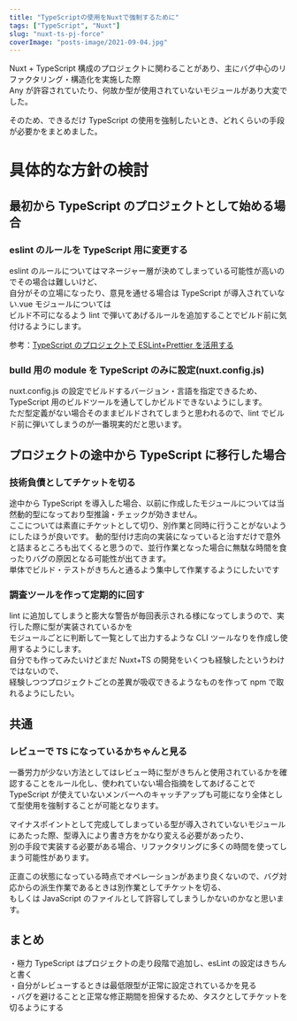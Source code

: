 ```yaml
---
title: "TypeScriptの使用をNuxtで強制するために"
tags: ["TypeScript", "Nuxt"]
slug: "nuxt-ts-pj-force"
coverImage: "posts-image/2021-09-04.jpg"
---
```


Nuxt + TypeScript 構成のプロジェクトに関わることがあり、主にバグ中心のリファクタリング・構造化を実施した際  
Any が許容されていたり、何故か型が使用されていないモジュールがあり大変でした。

そのため、できるだけ TypeScript の使用を強制したいとき、どれくらいの手段が必要かをまとめました。  

# 具体的な方針の検討

## 最初から TypeScript のプロジェクトとして始める場合

### eslint のルールを TypeScript 用に変更する

eslint のルールについてはマネージャー層が決めてしまっている可能性が高いのでその場合は難しいけど、  
自分がその立場になったり、意見を通せる場合は TypeScript が導入されていない.vue モジュールについては  
ビルド不可になるよう lint で弾いてあげるルールを追加することでビルド前に気付けるようにします。

参考：[TypeScript のプロジェクトで ESLint+Prettier を活用する](https://www.tam-tam.co.jp/tipsnote/javascript/post17695.html)

### bulld 用の module を TypeScript のみに設定(nuxt.config.js)

nuxt.config.js の設定でビルドするバージョン・言語を指定できるため、TypeScript 用のビルドツールを通してしかビルドできないようにします。  
ただ型定義がない場合そのままビルドされてしまうと思われるので、lint でビルド前に弾いてしまうのが一番現実的だと思います。

## プロジェクトの途中から TypeScript に移行した場合

### 技術負債としてチケットを切る

途中から TypeScript を導入した場合、以前に作成したモジュールについては当然動的型になっており型推論・チェックが効きません。  
ここについては素直にチケットとして切り、別作業と同時に行うことがないようにしたほうが良いです。
動的型付け志向の実装になっていると治すだけで意外と詰まるところも出てくると思うので、並行作業となった場合に無駄な時間を食ったりバグの原因となる可能性が出てきます。  
単体でビルド・テストがきちんと通るよう集中して作業するようにしたいです

### 調査ツールを作って定期的に回す

lint に追加してしまうと膨大な警告が毎回表示される様になってしまうので、実行した際に型が実装されているかを  
モジュールごとに判断して一覧として出力するような CLI ツールなりを作成し使用するようにします。  
自分でも作ってみたいけどまだ Nuxt+TS の開発をいくつも経験したというわけではないので、  
経験しつつプロジェクトごとの差異が吸収できるようなものを作って npm で取れるようにしたい。

## 共通

### レビューで TS になっているかちゃんと見る

一番労力が少ない方法としてはレビュー時に型がきちんと使用されているかを確認することをルール化し、使われていない場合指摘をしてあげることで  
TypeScript が使えていないメンバーへのキャッチアップも可能になり全体として型使用を強制することが可能となります。

マイナスポイントとして完成してしまっている型が導入されていないモジュールにあたった際、型導入により書き方をかなり変える必要があったり、  
別の手段で実装する必要がある場合、リファクタリングに多くの時間を使ってしまう可能性があります。

正直この状態になっている時点でオペレーションがあまり良くないので、バグ対応からの派生作業であるときは別作業としてチケットを切る、  
もしくは JavaScript のファイルとして許容してしまうしかないのかなと思います。

## まとめ

・極力 TypeScript はプロジェクトの走り段階で追加し、esLint の設定はきちんと書く  
・自分がレビューするときは最低限型が正常に設定されているかを見る  
・バグを避けることと正常な修正期間を担保するため、タスクとしてチケットを切るようにする
